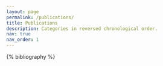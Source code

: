 ```yaml
---
layout: page
permalink: /publications/
title: Publications
description: Categories in reversed chronological order.
nav: true
nav_order: 1
---
```


<!-- _pages/publications.md -->
<div class="publications">

{% bibliography %}

</div>
